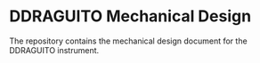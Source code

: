 # DDRAGUITO Mechanical Design

The repository contains the mechanical design document for the DDRAGUITO instrument.

